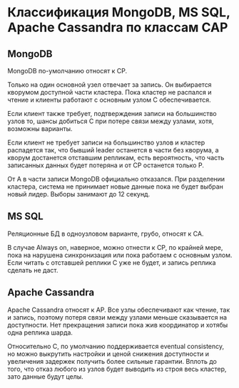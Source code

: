 Классификация MongoDB, MS SQL, Apache Cassandra по классам CAP
==============================================================

MongoDB
-------

MongoDB по-умолчанию относят к CP.

Только на один основной узел отвечает за запись. Он выбирается
кворумом доступной части кластера. Пока кластер не распался и
чтение и клиенты работают с основным узлом C обеспечивается.

Если клиент также требует, подтверждения записи на большинство
узлов то, шансы добиться C при потере связи между узлами, хотя,
возможны варианты.

Если клиент не требует записи на большинство узлов и кластер
распадется так, что бывший leader останется в части без
кворума, а кворум достанется отставшим репликам, есть вероятность,
что часть записанных данных будет потеряна и от CP останется только P.

От A в части записи MongoDB официально отказался. При разделении
кластера, система не принимает новые данные пока не будет
выбран новый лидер. Выборы занимают до 12 секунд.


MS SQL
------

Реляционные БД в одноузловом варианте, грубо, относят к CA.

В случае Always on, наверное, можно отнести к CP, по крайней
мере, пока на нарушена синхронизация или пока работаем с основным
узлом. Если читать с отставшей реплики C уже не будет, и запись
реплика сделать не даст.


Apache Cassandra
----------------

Apache Cassandra относят к AP. Все узлы обеспечивают как
чтение, так и запись, поэтому потеря связи между узлами меньше
сказывается на доступности. Нет прекращения записи пока жив
координатор и хотябы одна реплика шарда.

Относительно C, по умолчанию поддерживается eventual consistency,
но можно выкрутить настройки и ценой снижения доступности и
увеличения задержек получить более сильные гарантии. Вплоть до
того, что отказ любого из узлов будет выводить из строя весь
кластер, зато данные будут целы.
